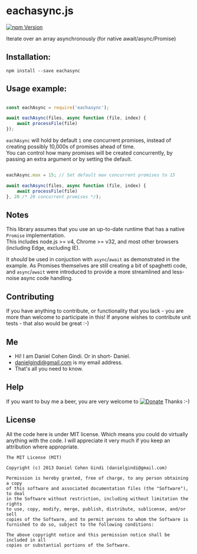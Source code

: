 # eachasync.js

[![npm Version](https://badge.fury.io/js/eachasync.js.png)](https://npmjs.org/package/eachasync.js)

Iterate over an array asynchronously (for native await/async/Promise)

## Installation:

```
npm install --save eachasync
```
  
## Usage example:

```javascript

const eachAsync = require('eachasync');

await eachAsync(files, async function (file, index) {
	await processFile(file)
});


```

`eachAsync` will hold by default `1` one concurrent promises, instead of creating possibly 10,000s of promises ahead of time.  
You can control how many promises will be created concurrently, by passing an extra argument or by setting the default.

```javascript

eachAsync.max = 15; // Set default max concurrent promises to 15

await eachAsync(files, async function (file, index) {
	await processFile(file)
}, 20 /* 20 concurrent promises */);


```

## Notes

This library assumes that you use an up-to-date runtime that has a native `Promise` implementation.  
This includes node.js >= v4, Chrome >= v32, and most other browsers (including Edge, excluding IE).  

It *should* be used in conjuction with `async`/`await` as demonstrated in the example. 
As Promises themselves are still creating a bit of spaghetti code, and `async`/`await` were introduced to provide a more streamlined and less-noise async code handling.

## Contributing

If you have anything to contribute, or functionality that you lack - you are more than welcome to participate in this!
If anyone wishes to contribute unit tests - that also would be great :-)

## Me
* Hi! I am Daniel Cohen Gindi. Or in short- Daniel.
* danielgindi@gmail.com is my email address.
* That's all you need to know.

## Help

If you want to buy me a beer, you are very welcome to
[![Donate](https://www.paypalobjects.com/en_US/i/btn/btn_donate_LG.gif)](https://www.paypal.com/cgi-bin/webscr?cmd=_s-xclick&hosted_button_id=G6CELS3E997ZE)
 Thanks :-)

## License

All the code here is under MIT license. Which means you could do virtually anything with the code.
I will appreciate it very much if you keep an attribution where appropriate.

    The MIT License (MIT)

    Copyright (c) 2013 Daniel Cohen Gindi (danielgindi@gmail.com)

    Permission is hereby granted, free of charge, to any person obtaining a copy
    of this software and associated documentation files (the "Software"), to deal
    in the Software without restriction, including without limitation the rights
    to use, copy, modify, merge, publish, distribute, sublicense, and/or sell
    copies of the Software, and to permit persons to whom the Software is
    furnished to do so, subject to the following conditions:

    The above copyright notice and this permission notice shall be included in all
    copies or substantial portions of the Software.
